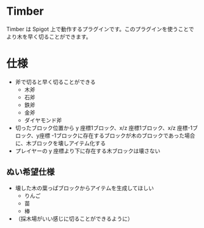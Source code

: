 # Timber
Timber は Spigot 上で動作するプラグインです。このプラグインを使うことでより木を早く切ることができます。

# 仕様
- 斧で切ると早く切ることができる
  - 木斧
  - 石斧
  - 鉄斧
  - 金斧
  - ダイヤモンド斧
- 切ったブロック位置から y 座標1ブロック、x/z 座標1ブロック、x/z 座標-1ブロック、y座標 -1ブロックに存在するブロックが木のブロックであった場合に、木ブロックを壊しアイテム化する
- プレイヤーの y 座標より下に存在する木ブロックは壊さない

## ぬい希望仕様
- 壊した木の葉っぱブロックからアイテムを生成してほしい
  - りんご
  - 苗
  - 棒
- （採木場がいい感じに切ることができるように）
